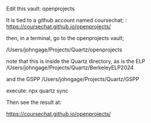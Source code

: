 Edit this vault: openprojects

It is tied to a github account named coursechat; :
https://coursechat.github.io/openprojects/

then, in a terminal, go to the openprojects vault; 

/Users/johngage/Projects/Quartz/openprojects

note that this is inside the Quartz directory, as is the ELP
/Users/johngage/Projects/Quartz/BerkeleyELP2024

and the GSPP
/Users/johngage/Projects/Quartz/GSPP


execute: 
npx quartz sync

Then see the result at: 

https://coursechat.github.io/openprojects/
